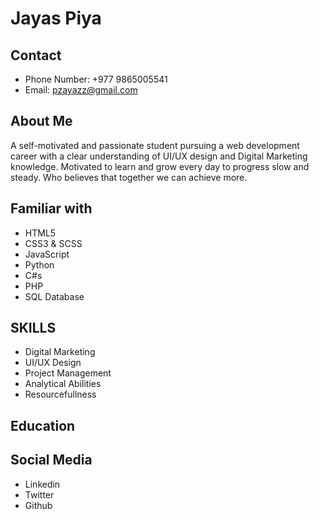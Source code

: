 # Jayas Piya

## Contact

- Phone Number: +977 9865005541
- Email: pzayazz@gmail.com

## About Me

A self-motivated and passionate student pursuing a web development career with a clear understanding of UI/UX design and Digital Marketing knowledge. Motivated to learn and grow every day to progress slow and steady. Who believes that together we can achieve more.

## Familiar with

- HTML5
- CSS3 & SCSS
- JavaScript
- Python
- C#s
- PHP
- SQL Database

## SKILLS

- Digital Marketing
- UI/UX Design
- Project Management
- Analytical Abilities
- Resourcefullness

## Education

## Social Media

- Linkedin
- Twitter
- Github

